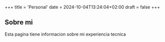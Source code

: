+++
title = 'Personal'
date = 2024-10-04T13:24:04+02:00
draft = false
+++

## Sobre mi

Esta pagina tiene informacion sobre mi experiencia tecnica


